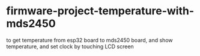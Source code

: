 # firmware-project-temperature-with-mds2450
to get temperature from esp32 board to mds2450 board, and show temperature, and set clock by touching LCD screen

